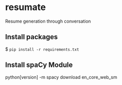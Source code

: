 # resumate
Resume generation through conversation

## Install packages
$ `pip install -r requirements.txt`

## Install spaCy Module
python[version] -m spacy download en_core_web_sm
